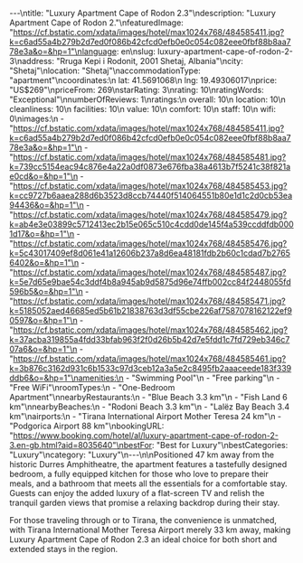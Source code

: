 ---\ntitle: "Luxury Apartment Cape of Rodon 2.3"\ndescription: "Luxury Apartment Cape of Rodon 2."\nfeaturedImage: "https://cf.bstatic.com/xdata/images/hotel/max1024x768/484585411.jpg?k=c6ad55a4b279b2d7ed0f086b42cfcd0efb0e0c054c082eee0fbf88b8aa778e3a&o=&hp=1"\nlanguage: en\nslug: luxury-apartment-cape-of-rodon-2-3\naddress: "Rruga Kepi i Rodonit, 2001 Shetaj, Albania"\ncity: "Shetaj"\nlocation: "Shetaj"\naccommodationType: "apartment"\ncoordinates:\n  lat: 41.5691068\n  lng: 19.49306017\nprice: "US$269"\npriceFrom: 269\nstarRating: 3\nrating: 10\nratingWords: "Exceptional"\nnumberOfReviews: 1\nratings:\n  overall: 10\n  location: 10\n  cleanliness: 10\n  facilities: 10\n  value: 10\n  comfort: 10\n  staff: 10\n  wifi: 0\nimages:\n  - "https://cf.bstatic.com/xdata/images/hotel/max1024x768/484585411.jpg?k=c6ad55a4b279b2d7ed0f086b42cfcd0efb0e0c054c082eee0fbf88b8aa778e3a&o=&hp=1"\n  - "https://cf.bstatic.com/xdata/images/hotel/max1024x768/484585481.jpg?k=739cc5154eac94c876e4a22a0df0873e676fba38a4613b7f5241c38f821ae0cd&o=&hp=1"\n  - "https://cf.bstatic.com/xdata/images/hotel/max1024x768/484585453.jpg?k=cc9727b6aaea288d6b3523d8ccb74440f514064551b80e1d1c2d0cb53ea94436&o=&hp=1"\n  - "https://cf.bstatic.com/xdata/images/hotel/max1024x768/484585479.jpg?k=ab4e3e03899c5712413ec2b15e065c510c4cdd0de145f4a539ccddfdb0001d17&o=&hp=1"\n  - "https://cf.bstatic.com/xdata/images/hotel/max1024x768/484585476.jpg?k=5c43017409ef8d061e41a12606b237a8d6ea48181fdb2b60c1cdad7b27656402&o=&hp=1"\n  - "https://cf.bstatic.com/xdata/images/hotel/max1024x768/484585487.jpg?k=5e7d65e9bae54c3ddf4b8a945ab9d5875d96e74ffb002cc84f2448055fd596b5&o=&hp=1"\n  - "https://cf.bstatic.com/xdata/images/hotel/max1024x768/484585471.jpg?k=5185052aed46685ed5b61b21838763d3df55cbe226af7587078162122ef90597&o=&hp=1"\n  - "https://cf.bstatic.com/xdata/images/hotel/max1024x768/484585462.jpg?k=37acba319855a4fdd33bfab963f2f0d26b5b42d7e5fdd1c7fd729eb346c707a6&o=&hp=1"\n  - "https://cf.bstatic.com/xdata/images/hotel/max1024x768/484585461.jpg?k=3b876c3162d931c6b1533c97d3ceb12a3a5e2c8495fb2aaaceede183f339ddb6&o=&hp=1"\namenities:\n  - "Swimming Pool"\n  - "Free parking"\n  - "Free WiFi"\nroomTypes:\n  - "One-Bedroom Apartment"\nnearbyRestaurants:\n  - "Blue Beach 3.3 km"\n  - "Fish Land 6 km"\nnearbyBeaches:\n  - "Rodoni Beach 3.3 km"\n  - "Lalëz Bay Beach 3.4 km"\nairports:\n  - "Tirana International Airport Mother Teresa 24 km"\n  - "Podgorica Airport 88 km"\nbookingURL: "https://www.booking.com/hotel/al/luxury-apartment-cape-of-rodon-2-3.en-gb.html?aid=8035640"\nbestFor: "Best for Luxury"\nbestCategories: "Luxury"\ncategory: "Luxury"\n---\n\nPositioned 47 km away from the historic Durres Amphitheatre, the apartment features a tastefully designed bedroom, a fully equipped kitchen for those who love to prepare their meals, and a bathroom that meets all the essentials for a comfortable stay. Guests can enjoy the added luxury of a flat-screen TV and relish the tranquil garden views that promise a relaxing backdrop during their stay.

For those traveling through or to Tirana, the convenience is unmatched, with Tirana International Mother Teresa Airport merely 33 km away, making Luxury Apartment Cape of Rodon 2.3 an ideal choice for both short and extended stays in the region.